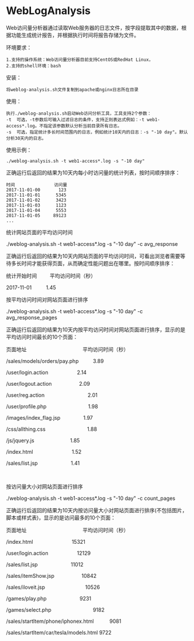 # WebLogAnalysis
Web访问量分析器通过读取Web服务器的日志文件，按字段提取其中的数据，根据功能生成统计报告，并根据执行时间将报告存储为文件。

环境要求：

	1.支持的操作系统：Web访问量分析器目前支持CentOS或RedHat Linux，
	2.支持的shell环境：bash

安装：
	
	将weblog-analysis.sh文件复制到apache或nginx日志所在目录

使用：		

	执行./weblog-analysis.sh启动Web访问分析工具，工具支持2个参数：
	-t  可选，-t参数后可输入过滤日志的条件，支持正则表达式例如：-t web1-access*.log。不指定该参数默认分析当前目录所有日志。
	-s  可选，指定统计多长时间范围内的日志，例如统计10天内的日志：-s "-10 day"。默认分析30天内的日志。

使用示例：

	./weblog-analysis.sh -t web1-access*.log -s "-10 day"

正确运行后返回的结果为10天内每小时访问量的统计列表，按时间顺序排序：

	时间               访问量
	2017-11-01-00       123
	2017-11-01-01      5345
	2017-11-01-02      3423
	2017-11-01-03      1123
	2017-11-01-04      5553
	2017-11-01-05     89123
	...


统计网站页面的平均访问时间

./weblog-analysis.sh
-t web1-access*.log -s "-10 day" -c avg_response

正确运行后返回的结果为10天内网站页面的平均访问时间，可看出浏览者需要等待多长时间才能获得页面，从而确定性能问题出在哪里。按时间顺序排序：

统计开始时间    
    平均访问时间（秒）

2017-11-01    
     1.45



按平均访问时间对网站页面进行排序

./weblog-analysis.sh
-t web1-access*.log -s "-10 day" -c avg_response_pages

正确运行后返回的结果为10天内按平均访问时间对网站页面进行排序，显示的是平均访问时间最长的10个页面：

页面地址                                       平均访问时间（秒）                  

/sales/models/orders/pay.php          3.89

/user/login.action                    2.14

/user/logout.action                   2.09

/user/reg.action                              2.01

/user/profile.php                             1.98

/images/index_flag.jsp                1.97

/css/allthing.css                             1.88

/js/jquery.js                         1.85

/index.html                           1.52

/sales/list.jsp                       1.41

 

按访问量大小对网站页面进行排序

./weblog-analysis.sh
-t web1-access*.log -s "-10 day" -c count_pages

正确运行后返回的结果为10天内按访问量大小对网站页面进行排序(不包括图片，脚本或样式表)，显示的是访问最多的10个页面：

页面地址                                       平均访问时间（秒）                  

/index.html                           15321

/user/login.action                    12129

/sales/list.jsp                       11012

/sales/itemShow.jsp                   10842

/sales/iloveit.jsp                            10526

/games/play.php                       
9231

/games/select.php                             
9182

/sales/startItem/phone/iphonex.html            9081

/sales/startItem/car/tesla/models.html  9722

